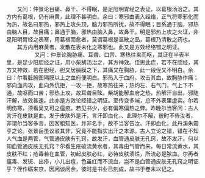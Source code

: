 <!-- { "loadSidebar": true } -->
　　又问：仲景论目痛、鼻干、不得眠，是足阳明胃经之表证，以葛根汤治之。其方内有葛根，仍有麻黄，此理不甚明白。余曰：寒邪由表入经络，正气将寒邪化而为热，故名曰邪热，邪热上攻头顶，脑力邪热所扰，故不得眠；目系通于脑，邪热由脑人目，故目痛；鼻通于脑，邪热由脑入鼻，故鼻干。明是邪热上攻之火证，非足阳明胃经之表寒，用葛根而愈者，莫谓葛根是温散之品，葛根乃清散之药也。
　　其方内用麻黄者，发散在表未化之寒邪也。此又是方效经络错之明证。
　　　
　　又问：仲景论胸胁痛、耳聋、口苦、寒热往来而呕，其证在半表半里，是足少阳胆经之证，用小柴胡汤治之，其方神效。侄思此症，若不在胆经，其方又神效，若在胆经，胆又居膈膜之下，其痛又在胸胁，此一段侄又不明白。余曰：尔看脏腑图隔膜以上之血府便明白。邪热入于血府，攻击其血，故胸胁作痛；邪向血内攻，血向外伉拒，一攻一拒，故寒热往来；热灼左、右气门，气上下不通，故呕而口苦；邪热上攻，故耳聋目眩。柴胡能解血府之热，热解汗自出，邪随汗解，故效甚速。此亦是方效论经错之明证。至传变多端，总不外表里虚实。尔若明伤寒，须看吴又可之瘟疫。若见书少，必有偏寒偏热之弊。昨晚尔当客问：古人言汗在皮肤是血。发于皮肤外是汗，言汗即血化，、此理尔不解，彼时不告汝者，非谓尔当客多言，因客粗知医，并非名手，故不当客告汝。汗即血化，此丹溪朱震亨之论。张景岳虽议驳其非，究竟不能指实出汗之本源。古人立论之错，错在不知人气血是两管，气管通皮肤有孔窍，故发汗，血管通皮肤无孔窍，故不发汗。何以知血管通皮肤无孔窍？尔看生疮破流黄水者，其毒由气管而来，每日常流黄水，其皮肤不红；疮毒若在血管，初起皮肤必红，必待皮肤溃烂，所流必是脓血。尔再者瘟毒、发斑、出疹，小儿出痘，色虽红而不流血，岂不是血管通皮肤无孔窍之明证乎？侄作砺来京，因闲谈问余，彼时是书业已刻成，故书于卷末以记之。
　　
　　
　　
　　
